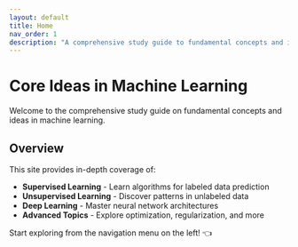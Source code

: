 ```yaml
---
layout: default
title: Home
nav_order: 1
description: "A comprehensive study guide to fundamental concepts and ideas in machine learning."
---
```


# Core Ideas in Machine Learning

Welcome to the comprehensive study guide on fundamental concepts and ideas in machine learning.

## Overview

This site provides in-depth coverage of:

- **Supervised Learning** - Learn algorithms for labeled data prediction
- **Unsupervised Learning** - Discover patterns in unlabeled data
- **Deep Learning** - Master neural network architectures
- **Advanced Topics** - Explore optimization, regularization, and more

Start exploring from the navigation menu on the left! 👈
